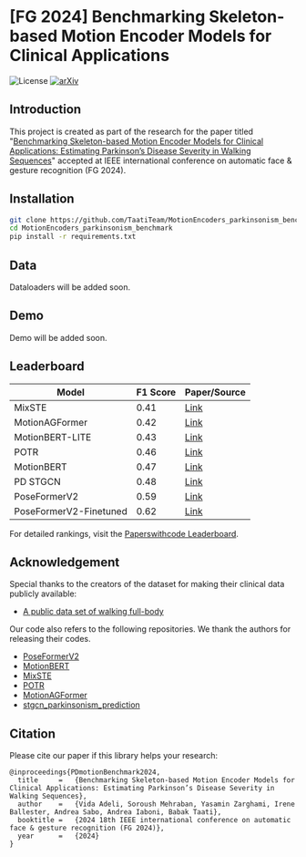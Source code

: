# [FG 2024] Benchmarking Skeleton-based Motion Encoder Models for Clinical Applications


![License](https://img.shields.io/badge/license-MIT-blue) [![arXiv](https://img.shields.io/badge/arXiv-2405.17817-b31b1b.svg)](https://arxiv.org/abs/2405.17817)


## Introduction
This project is created as part of the research for the paper titled "[Benchmarking Skeleton-based Motion Encoder Models for Clinical Applications: Estimating Parkinson’s Disease Severity in Walking Sequences](https://arxiv.org/abs/2405.17817)" accepted at IEEE  international conference on automatic face \& gesture recognition (FG 2024). 

## Installation
```bash
git clone https://github.com/TaatiTeam/MotionEncoders_parkinsonism_benchmark.git
cd MotionEncoders_parkinsonism_benchmark
pip install -r requirements.txt
```

## Data
Dataloaders will be added soon.

## Demo
Demo will be added soon.

## Leaderboard

| Model          | F1 Score | Paper/Source |
| ---------------|----------|--------------|
| MixSTE   | 0.41    | [Link](https://paperswithcode.com/paper/xyz) |
| MotionAGFormer  | 0.42    | [Link](https://paperswithcode.com/paper/abc) |
| MotionBERT-LITE    | 0.43    | [Link](https://paperswithcode.com/paper/xyz) |
| POTR   | 0.46    | [Link](https://paperswithcode.com/paper/abc) |
| MotionBERT    | 0.47    | [Link](https://paperswithcode.com/paper/xyz) |
| PD STGCN  | 0.48    | [Link](https://paperswithcode.com/paper/abc) |
| PoseFormerV2    | 0.59    | [Link](https://paperswithcode.com/paper/xyz) |
| PoseFormerV2-Finetuned  | 0.62    | [Link](https://paperswithcode.com/paper/abc) |


For detailed rankings, visit the [Paperswithcode Leaderboard](https://paperswithcode.com/sota/classification-on-full-body-parkinsons).


## Acknowledgement
Special thanks to the creators of the dataset for making their clinical data publicly available:
- [A public data set of walking full-body](https://www.frontiersin.org/journals/neuroscience/articles/10.3389/fnins.2023.992585/full)

Our code also refers to the following repositories. We thank the authors for releasing their codes.

- [PoseFormerV2](https://github.com/QitaoZhao/PoseFormerV2)
- [MotionBERT](https://github.com/Walter0807/MotionBERT)
- [MixSTE](https://github.com/JinluZhang1126/MixSTE)
- [POTR](https://github.com/idiap/potr)
- [MotionAGFormer](https://github.com/TaatiTeam/MotionAGFormer/tree/master)
- [stgcn_parkinsonism_prediction](https://github.com/TaatiTeam/stgcn_parkinsonism_prediction)




## Citation
Please cite our paper if this library helps your research:
```
@inproceedings{PDmotionBenchmark2024,
  title     =   {Benchmarking Skeleton-based Motion Encoder Models for Clinical Applications: Estimating Parkinson’s Disease Severity in Walking Sequences}, 
  author    =   {Vida Adeli, Soroush Mehraban, Yasamin Zarghami, Irene Ballester, Andrea Sabo, Andrea Iaboni, Babak Taati},
  booktitle =   {2024 18th IEEE international conference on automatic face & gesture recognition (FG 2024)},
  year      =   {2024}
}
```
